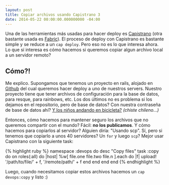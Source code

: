 ```yaml
---
layout: post
title: Copiar archivos usando Capistrano 3
date: 2014-05-22 00:00:00.000000000 -04:00
---
```

Una de las herramientas más usadas para hacer deploy es [Capistrano](https://github.com/capistrano/capistrano) (otra bastante usada es [Fabric](https://github.com/fabric/fabric)). El proceso de deploy con Capistrano es bastante simple y se reduce a un `cap deploy`. Pero eso no es lo que interesa ahora. Lo que sí interesa es cómo hacemos si queremos copiar algun archivo local a un servidor remoto?

## Cómo?!
Me explico. Supongamos que tenemos un proyecto en rails, alojado en [Github](http://github.com) del cual queremos hacer deploy a uno de nuestros servers. Nuestro proyecto tiene que tener archivos de configuración para la base de datos, para resque, para rainbows, etc. Los dos últimos no es problema si los dejamos en el repositorio, pero de base de datos? Con nuestra contraseña de base de datos ahí? [Y los niños andando en bicicleta?](http://www.eldinamo.cl/2012/01/17/chilevision-publica-entrevista-completa-de-ines-perez-sobre-las-nanas/) *(chiste chileno...)*

Entonces, cómo hacemos para mantener seguro los archivos que no queremos compartir con el mundo? Fácil: **no los publicamos**. Y cómo hacemos para copiarlos al servidor? Alguien diría: "Usando scp". Sí, pero si tenemos que copiarlo a unos 40 servidores? Un `for` y luego `scp`? Mejor usar Capistrano con la siguiente task:

{% highlight ruby %}
namespace :devops do
  desc "Copy files"
  task :copy do
    on roles(:all) do |host|
      %w[ file.one file.two file.n ].each do |f|
        upload! '/path/to/file/' + f, '/remote/path/' + f
      end
    end
  end
end
{% endhighlight %}

Luego, cuando necesitamos copiar estos archivos hacemos un `cap devops:copy` y listo :)
